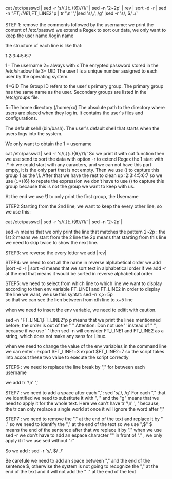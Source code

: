 cat /etc/passwd | sed -r 's/(.*)(:.*){6}/\1/' | sed -n '2~2p' | rev | sort -d -r | sed -n "$FT_LINE1,$FT_LINE2"p | tr '\n' ','|sed 's/,/, /g' |sed -r 's/, $/        ./'


STEP 1: remove the comments followed by the username:
we print the content of /etc/passwd 
we extend a Regex to sort our data, we only want to keep the user name /login name

the structure of each line is like that:

1:2:3:4:5:6:7

1= The username
2= always with x The enrypted password stored in the /etc/shadow file
3= UID The user I is a unique number assigned to each user by the operating system.

4=GID The Group ID refers to the user's primary group. The primary group has the same name as the user. Secondary groups are listed in the /etc/groups file.

5=The home directory (/home/xx) The absolute path to the directory where users are placed when they log in. It contains the user's files and configurations.

The default sehll (bin/bash). The user's default shell that starts when the users logs into the system. 

We only want to obtain the 1 = username

cat /etc/passwd | sed -r 's/(.*)(:.*){6}/\1/' 
So we print it with cat function
then we use send to sort the data with option -r to extend Regex 
the 1 start with .* => we could start with any caracters, and we can not have this part empty, it is the only part that is not empty. 
Then we use () to capture this group 1 as the \1. 
After that we have the rest to clean up :2:3:4:5:6:7
so we use (:.*){6} to repete the expression we don't have to use () to capture this group because this is not the group we want to keep with us.
 
At the end we use \1 to only print the first group, the Username

STEP2 Starting from the 2nd line, we want to keep the every other line, so we use this:

cat /etc/passwd | sed -r 's/(.*)(:.*){6}/\1/' | sed -n '2~2p'|

sed -n means that we only print the line that matches the pattern 
2~2p : the 1st 2 means we start from the 2 line the 2p means that starting from this line we need to skip twice to show the next line. 

STEP3: we reverse the every letter 
we add |rev|

STEP4: we need to sort all the name in reverse alphabetical order 
we add |sort -d -r |
sort -d means that we sort text in alphabetical order if we add -r at the end that means it would be sorted in reverse alphabetical order

STEP5: we need to select from which line to which line we want to display according to then env variable FT_LINE1 and FT_LINE2 
in order to display the line we want, we use this syntat: sed -n x,x+5p  
so that we can see the lien between from xth line to x+5 line

when we need to insert the env variable, we need to editit with caution. 

sed -n "FT_LINE1,FT_LINE2"p 
p means that we print the lines mentionned before, the order is out of the " "
Attention: Don not use '' instead of " ", because if we use ' ' then sed -n will consider FT_LINE1 and FT_LINE2 as a string, which does not make any sens for Linux.



when we need to change the value of the env variables
in the command line we can enter :
export $FT_LINE1=3
export $FT_LINE2=7
so the script takes into accout these two value to execute the script correctly 

STEP6 :  we need to replace the line break by "," for between each username

we add tr '\n' ',' 

STEP7 : we need to add a space after each ",":
sed  's/,/, /g' 
For each "," that we identified we need to substitute it with ", " and the "g" means that we need to apply it for the whole text. 
Here we can't have tr '\n' ', ' because, the tr can only replace a single world at once it will ignore the word after ","



STEP7 : we need to remove the "," at the end of the text and replace it by "      ."
so we need to identify the "," at the end of the text so we use ",$" $ means the end of the sentence after that we replace it by "." when we use sed -r we don't have to add an espace character "\" in front of "." , we only apply it if we use sed without "r" 

So we add :  sed -r 's/, $/     ./'

Be carefule we need to add an space between "," and the end of the sentence $, otherwise the system is not going to recognize the "," at the end of the text and it will not add the "      ." at the end of the text


